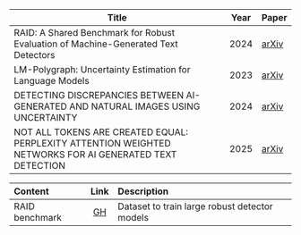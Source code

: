 | Title | Year |Paper |
|--------------------------------------------|------|----------------------------------------------------------------------------|
|RAID: A Shared Benchmark for Robust Evaluation of Machine-Generated Text Detectors|2024|[arXiv](https://arxiv.org/pdf/2405.07940)|
|LM-Polygraph: Uncertainty Estimation for Language Models|2023|[arXiv](https://arxiv.org/pdf/2311.07383)
|DETECTING DISCREPANCIES BETWEEN AI-GENERATED AND NATURAL IMAGES USING UNCERTAINTY|2024|[arXiv](https://arxiv.org/pdf/2412.05897)
|NOT ALL TOKENS ARE CREATED EQUAL: PERPLEXITY ATTENTION WEIGHTED NETWORKS FOR AI GENERATED TEXT DETECTION|2025|[arXiv](https://arxiv.org/pdf/2501.03940)

| Content | Link | Description |
| :--- | :---: | :--- |
| RAID benchmark | [GH](https://github.com/liamdugan/raid) | Dataset to train large robust detector models |